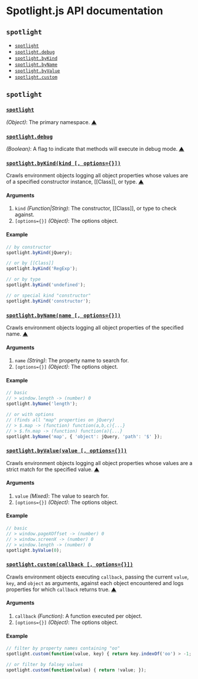 # Spotlight.js API documentation

<!-- div -->


<!-- div -->

## `spotlight`
* [`spotlight`](#spotlight)
* [`spotlight.debug`](#spotlight.debug)
* [`spotlight.byKind`](#spotlight.byKind)
* [`spotlight.byName`](#spotlight.byName)
* [`spotlight.byValue`](#spotlight.byValue)
* [`spotlight.custom`](#spotlight.custom)

<!-- /div -->


<!-- /div -->


<!-- div -->


<!-- div -->

## `spotlight`

<!-- div -->

### <a id="spotlight" href="https://github.com/bestiejs/spotlight/blob/master/spotlight.js#L664" title="View in source">`spotlight`</a>
*(Object)*: The primary namespace.
[&#9650;][1]

<!-- /div -->


<!-- div -->

### <a id="spotlight.debug" href="https://github.com/bestiejs/spotlight/blob/master/spotlight.js#L671" title="View in source">`spotlight.debug`</a>
*(Boolean)*: A flag to indicate that methods will execute in debug mode.
[&#9650;][1]

<!-- /div -->


<!-- div -->

### <a id="spotlight.byKind" href="https://github.com/bestiejs/spotlight/blob/master/spotlight.js#L596" title="View in source">`spotlight.byKind(kind [, options={}])`</a>
Crawls environment objects logging all object properties whose values are of a specified constructor instance, [[Class]], or type.
[&#9650;][1]

#### Arguments
1. `kind` *(Function|String)*: The constructor, [[Class]], or type to check against.
2. `[options={}]` *(Object)*: The options object.

#### Example
~~~ js
// by constructor
spotlight.byKind(jQuery);

// or by [[Class]]
spotlight.byKind('RegExp');

// or by type
spotlight.byKind('undefined');

// or special kind "constructor"
spotlight.byKind('constructor');
~~~

<!-- /div -->


<!-- div -->

### <a id="spotlight.byName" href="https://github.com/bestiejs/spotlight/blob/master/spotlight.js#L617" title="View in source">`spotlight.byName(name [, options={}])`</a>
Crawls environment objects logging all object properties of the specified name.
[&#9650;][1]

#### Arguments
1. `name` *(String)*: The property name to search for.
2. `[options={}]` *(Object)*: The options object.

#### Example
~~~ js
// basic
// > window.length -> (number) 0
spotlight.byName('length');

// or with options
// (finds all "map" properties on jQuery)
// > $.map -> (function) function(a,b,c){...}
// > $.fn.map -> (function) function(a){...}
spotlight.byName('map', { 'object': jQuery, 'path': '$' });
~~~

<!-- /div -->


<!-- div -->

### <a id="spotlight.byValue" href="https://github.com/bestiejs/spotlight/blob/master/spotlight.js#L635" title="View in source">`spotlight.byValue(value [, options={}])`</a>
Crawls environment objects logging all object properties whose values are a strict match for the specified value.
[&#9650;][1]

#### Arguments
1. `value` *(Mixed)*: The value to search for.
2. `[options={}]` *(Object)*: The options object.

#### Example
~~~ js
// basic
// > window.pageXOffset -> (number) 0
// > window.screenX -> (number) 0
// > window.length -> (number) 0
spotlight.byValue(0);
~~~

<!-- /div -->


<!-- div -->

### <a id="spotlight.custom" href="https://github.com/bestiejs/spotlight/blob/master/spotlight.js#L654" title="View in source">`spotlight.custom(callback [, options={}])`</a>
Crawls environment objects executing `callback`, passing the current `value`, `key`, and `object` as arguments, against each object encountered and logs properties for which `callback` returns true.
[&#9650;][1]

#### Arguments
1. `callback` *(Function)*: A function executed per object.
2. `[options={}]` *(Object)*: The options object.

#### Example
~~~ js
// filter by property names containing "oo"
spotlight.custom(function(value, key) { return key.indexOf('oo') > -1; });

// or filter by falsey values
spotlight.custom(function(value) { return !value; });
~~~

<!-- /div -->


<!-- /div -->


<!-- /div -->


  [1]: #readme "Jump back to the TOC."